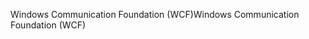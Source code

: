 <span data-ttu-id="40a16-101">Windows Communication Foundation (WCF)</span><span class="sxs-lookup"><span data-stu-id="40a16-101">Windows Communication Foundation (WCF)</span></span>